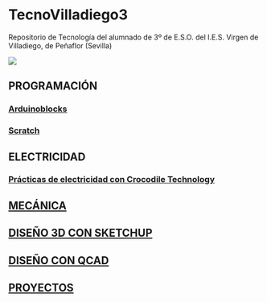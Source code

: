 # TecnoVilladiego3
Repositorio de Tecnología del alumnado de 3º de E.S.O. del I.E.S. Virgen de Villadiego, de Peñaflor (Sevilla)

![](imágenes/logo_fondo_transparente200x300.png)


## PROGRAMACIÓN

  ### [Arduinoblocks](ArduinoBlocks/readme.md)

  ### [Scratch](http://scratch.mit.edu)

## ELECTRICIDAD
   ### [Prácticas de electricidad con Crocodile Technology](Electricidad/practicas.md)

## [MECÁNICA](Mecánica/readme.md)

## [DISEÑO 3D CON SKETCHUP](Sketchup/readme.md)

## [DISEÑO CON QCAD](QCAD/qcad.md)

## [PROYECTOS](/Proyectos/readme.md)
